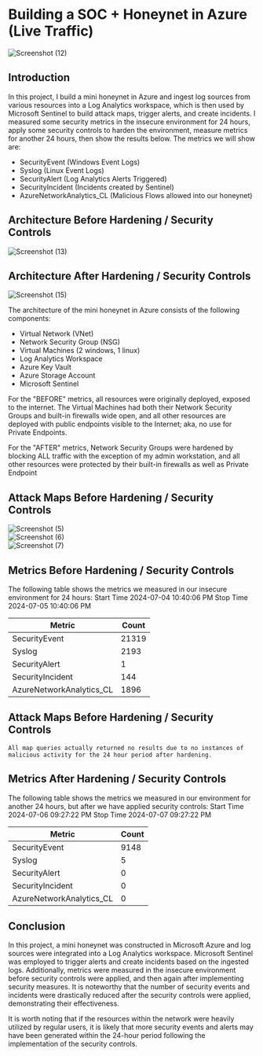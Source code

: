 # Building a SOC + Honeynet in Azure (Live Traffic)
![Screenshot (12)](https://github.com/intTone13/Azure_SOC/assets/124211905/e3afac15-8c1a-46bd-a9fa-36005bb6e4d3)


## Introduction

In this project, I build a mini honeynet in Azure and ingest log sources from various resources into a Log Analytics workspace, which is then used by Microsoft Sentinel to build attack maps, trigger alerts, and create incidents. I measured some security metrics in the insecure environment for 24 hours, apply some security controls to harden the environment, measure metrics for another 24 hours, then show the results below. The metrics we will show are:

- SecurityEvent (Windows Event Logs)
- Syslog (Linux Event Logs)
- SecurityAlert (Log Analytics Alerts Triggered)
- SecurityIncident (Incidents created by Sentinel)
- AzureNetworkAnalytics_CL (Malicious Flows allowed into our honeynet)

## Architecture Before Hardening / Security Controls
![Screenshot (13)](https://github.com/intTone13/Azure_SOC/assets/124211905/d86cedf5-6ab6-4750-ae20-4392aed3f0a2)


## Architecture After Hardening / Security Controls
![Screenshot (15)](https://github.com/intTone13/Azure_SOC/assets/124211905/31ebf96d-4bcf-4490-8416-f945cbff8dbc)


The architecture of the mini honeynet in Azure consists of the following components:

- Virtual Network (VNet)
- Network Security Group (NSG)
- Virtual Machines (2 windows, 1 linux)
- Log Analytics Workspace
- Azure Key Vault
- Azure Storage Account
- Microsoft Sentinel

For the "BEFORE" metrics, all resources were originally deployed, exposed to the internet. The Virtual Machines had both their Network Security Groups and built-in firewalls wide open, and all other resources are deployed with public endpoints visible to the Internet; aka, no use for Private Endpoints.

For the "AFTER" metrics, Network Security Groups were hardened by blocking ALL traffic with the exception of my admin workstation, and all other resources were protected by their built-in firewalls as well as Private Endpoint

## Attack Maps Before Hardening / Security Controls
![Screenshot (5)](https://github.com/intTone13/Azure_SOC/assets/124211905/ce4d1602-05cb-41ee-a89a-b1d3e3138243)<br>
![Screenshot (6)](https://github.com/intTone13/Azure_SOC/assets/124211905/d1a3118b-86a6-4f9f-baa6-1ba97225c5fc)<br>
![Screenshot (7)](https://github.com/intTone13/Azure_SOC/assets/124211905/f2e17c07-5c11-4086-9efe-bf8d979f414c)<br>

## Metrics Before Hardening / Security Controls

The following table shows the metrics we measured in our insecure environment for 24 hours:
Start Time 2024-07-04 10:40:06 PM
Stop Time 2024-07-05 10:40:06 PM

| Metric                   | Count
| ------------------------ | -----
| SecurityEvent            | 21319
| Syslog                   | 2193
| SecurityAlert            | 1
| SecurityIncident         | 144
| AzureNetworkAnalytics_CL | 1896

## Attack Maps Before Hardening / Security Controls

```All map queries actually returned no results due to no instances of malicious activity for the 24 hour period after hardening.```

## Metrics After Hardening / Security Controls

The following table shows the metrics we measured in our environment for another 24 hours, but after we have applied security controls:
Start Time 2024-07-06 09:27:22 PM
Stop Time	2024-07-07 09:27:22 PM

| Metric                   | Count
| ------------------------ | -----
| SecurityEvent            | 9148
| Syslog                   | 5
| SecurityAlert            | 0
| SecurityIncident         | 0
| AzureNetworkAnalytics_CL | 0

## Conclusion

In this project, a mini honeynet was constructed in Microsoft Azure and log sources were integrated into a Log Analytics workspace. Microsoft Sentinel was employed to trigger alerts and create incidents based on the ingested logs. Additionally, metrics were measured in the insecure environment before security controls were applied, and then again after implementing security measures. It is noteworthy that the number of security events and incidents were drastically reduced after the security controls were applied, demonstrating their effectiveness.

It is worth noting that if the resources within the network were heavily utilized by regular users, it is likely that more security events and alerts may have been generated within the 24-hour period following the implementation of the security controls.
